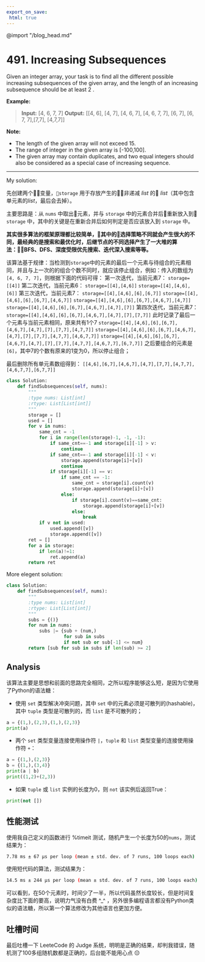 ```yaml
---
export_on_save:
 html: true
---
```

@import "/blog_head.md"

# 491. Increasing Subsequences

Given an integer array, your task is to find all the different possible increasing subsequences of the given array, and the length of an increasing subsequence should be at least 2 .


**Example:**
> **Input:** [4, 6, 7, 7]
**Output:** 
\[[4, 6], [4, 7], [4, 6, 7], [4, 6, 7, 7], [6, 7], [6, 7, 7],[7,7], [4,7,7]]

**Note:**
- The length of the given array will not exceed 15.
- The range of integer in the given array is [-100,100].
- The given array may contain duplicates, and two equal integers should also be considered as a special case of increasing sequence.

---

My solution:

先创建两个变量，`storage` 用于存放产生的非递减 *list* 的 *list*（其中包含单元素的*list*，最后会去掉）。

主要思路是：从 `nums` 中取出元素，并与 `storage` 中的元素合并后重新放入到 `storage` 中，其中的关键是在重新合并后如何判定是否应该放入到 `storage` 中。

**其实很多算法的框架原理都比较简单，其中的选择策略不同就会产生很大的不同，最经典的是搜索和最优化时，后继节点的不同选择产生了一大堆的算法：BFS、DFS、深度受限优先搜索、迭代深入搜索等等。**

该算法基于规律：当检测到`storage`中的元素的最后一个元素与待组合的元素相同，并且与上一次的的组合个数不同时，就应该停止组合，例如：传入的数组为 `[4, 6, 7, 7]`，则根据下面的代码可得：
第一次迭代，当前元素7：
`storage=[[4]]`
第二次迭代，当前元素6：
`storage=[[4],[4,6]]`
`storage=[[4],[4,6],[6]]`
第三次迭代，当前元素7：
`storage=[[4],[4,6],[6],[6,7]]`
`storage=[[4],[4,6],[6],[6,7],[4,6,7]]`
`storage=[[4],[4,6],[6],[6,7],[4,6,7],[4,7]]`
`storage=[[4],[4,6],[6],[6,7],[4,6,7],[4,7],[7]]`
第四次迭代，当前元素7：
`storage=[[4],[4,6],[6],[6,7],[4,6,7],[4,7],[7],[7,7]]`
此时记录了最后一个元素与当前元素相同，原来共有1个7
`storage=[[4],[4,6],[6],[6,7],[4,6,7],[4,7],[7],[7,7],[4,7,7]]`
`storage=[[4],[4,6],[6],[6,7],[4,6,7],[4,7],[7],[7,7],[4,7,7],[4,6,7,7]]`
`storage=[[4],[4,6],[6],[6,7],[4,6,7],[4,7],[7],[7,7],[4,7,7],[4,6,7,7],[6,7,7]]`
之后要组合的元素是`[6]`，其中7的个数有原来的1变为0，所以停止组合；

最后删除所有单元素数组得到：
`[[4,6],[6,7],[4,6,7],[4,7],[7,7],[4,7,7],[4,6,7,7],[6,7,7]]`


```python {.line-numbers}
class Solution:
    def findSubsequences(self, nums):
        """
        :type nums: List[int]
        :rtype: List[List[int]]
        """
        storage = []
        used = []
        for v in nums:
            same_cnt = -1
            for i in range(len(storage)-1, -1, -1):
                if same_cnt==-1 and storage[i][-1] > v:
                    continue
                if same_cnt==-1 and storage[i][-1] < v:
                    storage.append(storage[i]+[v])
                    continue
                if storage[i][-1] == v:
                    if same_cnt == -1:
                        same_cnt = storage[i].count(v)
                        storage.append(storage[i]+[v])
                    else:
                        if storage[i].count(v)==same_cnt:
                            storage.append(storage[i]+[v])
                        else:
                            break
            if v not in used:
                used.append([v])
                storage.append([v])
        ret = []
        for a in storage:
            if len(a)!=1:
                ret.append(a)
        return ret
```

More elegent solution:
```python {.line-numbers}
class Solution:
    def findSubsequences(self, nums):
        """
        :type nums: List[int]
        :rtype: List[List[int]]
        """
        subs = {()}
        for num in nums:
            subs |= {sub + (num,)
                     for sub in subs
                     if not sub or sub[-1] <= num}
        return [sub for sub in subs if len(sub) >= 2]
```

## Analysis
该算法主要是思想和前面的思路完全相同，之所以程序能够这么短，是因为它使用了Python的语法糖：
- 使用 `set` 类型解决冲突问题，其中 `set` 中的元素必须是可散列的(hashable)，其中 `tuple` 类型是可散列的，而 `list` 是不可散列的；
```python {cmd}
a = {(1,),(2,3),(1,),(2,3)}
print(a)
```
- 两个 `set` 类型变量连接使用操作符 `|`，`tuple` 和 `list` 类型变量的连接使用操作符 `+`：
```python {cmd}
a = {(1,),(2,3)}
b = {(1,),(3,4)}
print(a | b)
print((1,2)+(2,3))
```

- 如果 `tuple` 或 `list` 实例的长度为0，则 `not` 该实例后返回True：
```python {cmd}
print(not [])
```

## 性能测试

使用我自己定义的函数进行 %timeit 测试，随机产生一个长度为50的`nums`，测试结果为：
```bash
7.78 ms ± 67 µs per loop (mean ± std. dev. of 7 runs, 100 loops each)
```
使用短代码的算法，测试结果为：
```bash
14.5 ms ± 244 µs per loop (mean ± std. dev. of 7 runs, 100 loops each)
```

可以看到，在50个元素时，时间少了一半，所以代码虽然长度较长，但是时间复杂度比下面的要高，说明力气没有白费 \^_\^ ，另外很多编程语言都没有Python类似的语法糖，所以第一个算法修改为其他语言也更加方便。

## 吐槽时间

最后吐槽一下 LeeteCode 的 Judge 系统，明明是正确的结果，却判我错误，随机测了100多组随机数都是正确的，后台能不能用心点 😔

